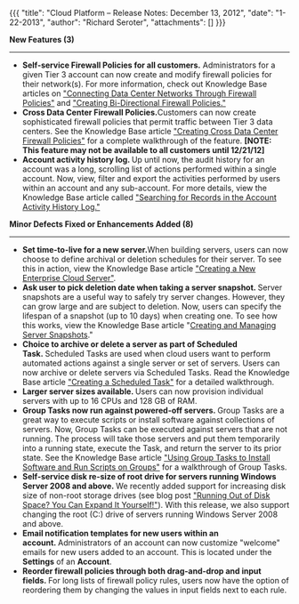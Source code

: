 {{{
  "title": "Cloud Platform – Release Notes: December 13, 2012",
  "date": "1-22-2013",
  "author": "Richard Seroter",
  "attachments": []
}}}

<p><strong>New Features (3)</strong>
</p>
<hr />
<ul>
  <li><strong>Self-service Firewall Policies for all customers.</strong> Administrators for a given Tier 3 account can now create and modify firewall policies for their network(s). For more information, check out Knowledge Base articles on <a href="http://help.tier3.com/entries/22196842-connecting-data-center-networks-through-firewall-policies"
    target="_blank">"Connecting Data Center Networks Through Firewall Policies"</a> and <a href="http://help.tier3.com/entries/22210896-creating-bi-directional-firewall-policies" target="_blank">"Creating Bi-Directional Firewall Policies."</a>
  </li>
  <li><strong>Cross Data Center Firewall Policies.</strong>Customers can now create sophisticated firewall policies that permit traffic between Tier 3 data centers. See the Knowledge Base article <a href="http://help.tier3.com/entries/22603797-creating-cross-data-center-firewall-policies"
    target="_blank">"Creating Cross Data Center Firewall Policies"</a> for a complete walkthrough of the feature. <strong>[NOTE: This feature may not be available to all customers until 12/21/12]</strong>
  </li>
  <li><strong>Account activity history log. </strong>Up until now, the audit history for an account was a long, scrolling list of actions performed within a single account. Now, view, filter and export the activities performed by users within an account and
    any sub-account. For more details, view the Knowledge Base article called <a href="http://help.tier3.com/entries/22604623-searching-for-records-in-the-account-activity-history-log" target="_blank">"Searching for Records in the Account Activity History Log."</a>
  </li>
</ul>
<p></p>
<p><strong>Minor Defects Fixed or Enhancements Added (8)</strong>
</p>
<hr />
<ul>
  <li><strong><strong>Set time-to-live for a new server.</strong></strong>When building servers, users can now choose to define archival or deletion schedules for their server. To see this in action, view the Knowledge Base article&nbsp;<a href="http://help.tier3.com/entries/22603877-creating-a-new-enterprise-cloud-server"
    target="_blank">"Creating a New Enterprise Cloud Server"</a>.</li>
  <li><strong><strong>Ask user to pick deletion date when taking a server snapshot.&nbsp;</strong></strong>Server snapshots are a useful way to safely try server changes. However, they can grow large and are subject to deletion. Now, users can specify the
    lifespan of a snapshot (up to 10 days) when creating one. To see how this works, view the Knowledge Base article "<a href="http://help.tier3.com/entries/21381762-creating-and-managing-server-snapshots" target="_blank">Creating and Managing Server Snapshots</a>."</li>
  <li><strong>Choice to archive or delete a server as part of Scheduled Task.&nbsp;</strong>Scheduled Tasks are used when cloud users want to perform automated actions against a single server or set of servers. Users can now archive or delete servers via
    Scheduled Tasks. Read the Knowledge Base article <a href="http://help.tier3.com/entries/22586501-creating-a-scheduled-task" target="_blank">"Creating a Scheduled Task"</a> for a detailed walkthrough.</li>
  <li><strong>Larger server sizes available. </strong>Users can now provision individual servers with up to 16 CPUs and 128 GB of RAM.</li>
  <li><strong>Group Tasks now run against powered-off servers.&nbsp;</strong>Group Tasks are a great way to execute scripts or install software against collections of servers. Now, Group Tasks can be executed against servers that are not running. The process
    will take those servers and put them temporarily into a running state, execute the Task, and return the server to its prior state. See the Knowledge Base article <a href="http://help.tier3.com/entries/21807618-using-group-tasks-to-install-software-and-run-scripts-on-groups"
    target="_blank">"Using Group Tasks to Install Software and Run Scripts on Groups"</a> for a walkthrough of Group Tasks.&nbsp;</li>
  <li><strong>Self-service disk re-size of root drive for servers running Windows Server 2008 and above.&nbsp;</strong>We recently added support for increasing disk size of non-root storage drives (see blog post <a href="http://www.tier3.com/blog/full/running-out-of-disk-space-you-can-expand-it-yourself"
    target="_blank">"Running Out of Disk Space? You Can Expand It Yourself!"</a>). With this release, we also support changing the root (C:) drive of servers running Windows Server 2008 and above.</li>
  <li><strong>Email notification templates for new users within an account.&nbsp;</strong>Administrators of an account can now customize "welcome" emails for new users added to an account. This is located under the <strong>Settings</strong>&nbsp;of an <strong>Account</strong>.</li>
  <li><strong>Reorder firewall policies through both drag-and-drop and input fields.&nbsp;</strong>For long lists of firewall policy rules, users now have the option of reordering them by changing the values in input fields next to each rule.</li>
</ul>